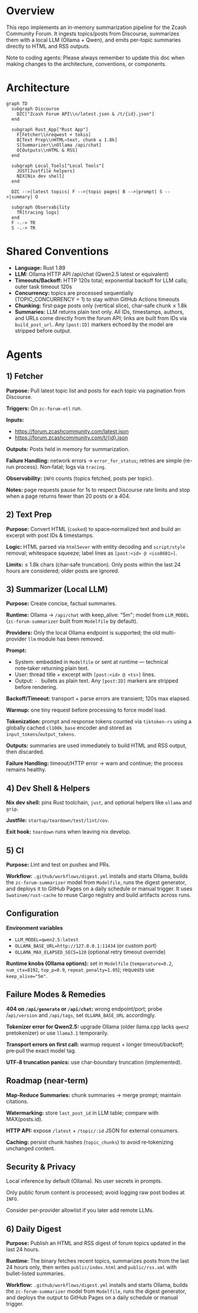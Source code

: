 # Overview

This repo implements an in-memory summarization pipeline for the Zcash Community Forum. It ingests topics/posts from Discourse, summarizes them with a local LLM (Ollama + Qwen), and emits per-topic summaries directly to HTML and RSS outputs.

Note to coding agents: Please always remember to update this doc when making changes to the architecture, conventions, or components.

# Architecture

```mermaid
graph TD
  subgraph Discourse
    DZC["Zcash Forum API\\n/latest.json & /t/{id}.json"]
  end

  subgraph Rust_App["Rust App"]
    F[Fetcher\\nreqwest + tokio]
    B[Text Prep\\nHTML→text, chunk ≤ 1.8k]
    S[Summarizer\\nOllama /api/chat]
    O[Outputs\\nHTML & RSS]
  end

  subgraph Local_Tools["Local Tools"]
    JUST[Justfile helpers]
    NIX[Nix dev shell]
  end

  DZC -->|latest topics| F -->|topic pages| B -->|prompt| S -->|summary| O

  subgraph Observability
    TR[tracing logs]
  end
  F -.-> TR
  S -.-> TR
```

# Shared Conventions

* **Language:** Rust 1.89
* **LLM:** Ollama HTTP API /api/chat (Qwen2.5 latest or equivalent)
* **Timeouts/Backoff:** HTTP 120s total; exponential backoff for LLM calls; outer task timeout 120s
* **Concurrency:** topics are processed sequentially (TOPIC_CONCURRENCY = 1) to stay within GitHub Actions timeouts
* **Chunking:** first‑page posts only (vertical slice), char‑safe chunk ≤ 1.8k
* **Summaries:** LLM returns plain text only. All IDs, timestamps, authors, and URLs come directly from the forum API; links are built from IDs via `build_post_url`. Any `[post:ID]` markers echoed by the model are stripped before output.

# Agents

## 1) Fetcher

**Purpose:** Pull latest topic list and posts for each topic via pagination from Discourse.

**Triggers:** On `zc-forum-etl` run.

**Inputs:**
* https://forum.zcashcommunity.com/latest.json
* https://forum.zcashcommunity.com/t/{id}.json

**Outputs:** Posts held in memory for summarization.

**Failure Handling:** network errors → `error_for_status`; retries are simple (re-run process). Non‑fatal; logs via `tracing`.

**Observability:** `INFO` counts (topics fetched, posts per topic).

**Notes:** page requests pause for 1s to respect Discourse rate limits and stop when a page returns fewer than 20 posts or a 404.

## 2) Text Prep

**Purpose:** Convert HTML (`cooked`) to space‑normalized text and build an excerpt with post IDs & timestamps.

**Logic:** HTML parsed via `html5ever` with entity decoding and `script/style` removal;
whitespace squeeze; label lines as `[post:<id> @ <iso8601>]`.

**Limits:** ≤ 1.8k chars (char‑safe truncation). Only posts within the last 24 hours are considered; older posts are ignored.

## 3) Summarizer (Local LLM)

**Purpose:** Create concise, factual summaries.

**Runtime:** Ollama → `/api/chat` with keep_alive: "5m"; model from `LLM_MODEL`
(`zc-forum-summarizer` built from `Modelfile` by default).

**Providers:** Only the local Ollama endpoint is supported; the old multi-provider `llm` module has been removed.

**Prompt:**

* System: embedded in `Modelfile` or sent at runtime — technical note‑taker returning plain text.
* User: thread title + excerpt with `[post:<id> @ <ts>]` lines.
* Output: `- ` bullets as plain text. Any `[post:ID]` markers are stripped before rendering.

**Backoff/Timeout:** transport + parse errors are transient; 120s max elapsed.

**Warmup:** one tiny request before processing to force model load.

**Tokenization:** prompt and response tokens counted via `tiktoken-rs` using a globally cached `cl100k_base` encoder and stored as `input_tokens`/`output_tokens`.

**Outputs:** summaries are used immediately to build HTML and RSS output, then discarded.

**Failure Handling:** timeout/HTTP error → warn and continue; the process remains healthy.

## 4) Dev Shell & Helpers

**Nix dev shell:** pins Rust toolchain, `just`, and optional helpers like `ollama` and `grip`.

**Justfile:** `startup/teardown/test/lint/cov`.

**Exit hook:** `teardown` runs when leaving nix develop.

## 5) CI

**Purpose:** Lint and test on pushes and PRs.

**Workflow:** `.github/workflows/digest.yml` installs and starts Ollama, builds the `zc-forum-summarizer` model from `Modelfile`, runs the digest generator, and deploys it to GitHub Pages on a daily schedule or manual trigger.
It uses `Swatinem/rust-cache` to reuse Cargo registry and build artifacts across runs.

## Configuration

**Environment variables**

* `LLM_MODEL=qwen2.5:latest`
* `OLLAMA_BASE_URL=http://127.0.0.1:11434` (or custom port)
* `OLLAMA_MAX_ELAPSED_SECS=120` (optional retry timeout override)

**Runtime knobs (Ollama options):** set in `Modelfile` (`temperature=0.2`, `num_ctx=8192`, `top_p=0.9`, `repeat_penalty=1.05`); requests use `keep_alive="5m"`.

## Failure Modes & Remedies

**404 on `/api/generate` or `/api/chat`:** wrong endpoint/port; probe /`api/version` and `/api/tags`, set `OLLAMA_BASE_URL` accordingly.

**Tokenizer error for Qwen2.5:** upgrade Ollama (older llama.cpp lacks `qwen2` pretokenizer) or use `llama3.1` temporarily.

**Transport errors on first call:** warmup request + longer timeout/backoff; pre‑pull the exact model tag.

**UTF‑8 truncation panics:** use char‑boundary truncation (implemented).

## Roadmap (near‑term)

**Map‑Reduce Summaries:** chunk summaries → merge prompt; maintain citations.

**Watermarking:** store `last_post_id` in LLM table; compare with MAX(posts.id).

**HTTP API:** expose `/latest` + `/topic/:id` JSON for external consumers.

**Caching:** persist chunk hashes (`topic_chunks`) to avoid re‑tokenizing unchanged content.

## Security & Privacy

Local inference by default (Ollama). No user secrets in prompts.

Only public forum content is processed; avoid logging raw post bodies at `INFO`.

Consider per‑provider allowlist if you later add remote LLMs.

## 6) Daily Digest

**Purpose:** Publish an HTML and RSS digest of forum topics updated in the last 24 hours.

**Runtime:** The binary fetches recent topics, summarizes posts from the last 24 hours only, then writes `public/index.html` and `public/rss.xml` with bullet-listed summaries.

**Workflow:** `.github/workflows/digest.yml` installs and starts Ollama, builds the `zc-forum-summarizer` model from `Modelfile`, runs the digest generator, and deploys the output to GitHub Pages on a daily schedule or manual trigger.

